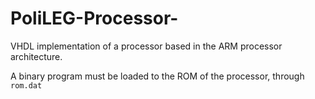 # PoliLEG-Processor-
VHDL implementation of a processor based in the ARM processor architecture.

A binary program must be loaded to the ROM of the processor, through `rom.dat`

